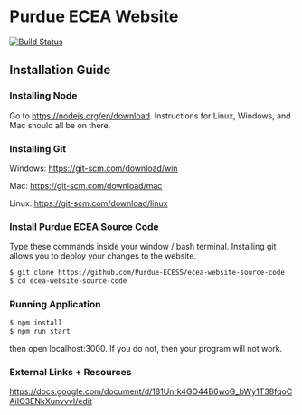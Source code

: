 # Purdue ECEA Website

[![Build Status](https://travis-ci.com/Purdue-ECESS/ecea-website-source-code.svg?branch=main)](https://travis-ci.com/Purdue-ECESS/ecea-website-source-code)

## Installation Guide

### Installing Node
Go to https://nodejs.org/en/download. Instructions for Linux, Windows, and Mac should all be on there. 


### Installing Git
Windows: https://git-scm.com/download/win

Mac: https://git-scm.com/download/mac

Linux: https://git-scm.com/download/linux


### Install Purdue ECEA Source Code
Type these commands inside your window / bash terminal. Installing git allows you to deploy your changes to the website. 
```bash
$ git clone https://github.com/Purdue-ECESS/ecea-website-source-code
$ cd ecea-website-source-code
```


### Running Application
```bash
$ npm install
$ npm run start
```
then open localhost:3000. If you do not, then your program will not work. 


### External Links + Resources
https://docs.google.com/document/d/181Unrk4GO44B6woG_bWy1T38fqoCAiIO3ENkXunvvvI/edit
